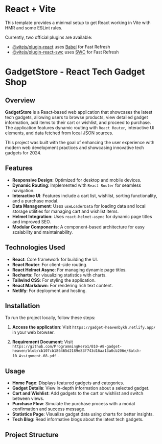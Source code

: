 # React + Vite

This template provides a minimal setup to get React working in Vite with HMR and some ESLint rules.

Currently, two official plugins are available:

- [@vitejs/plugin-react](https://github.com/vitejs/vite-plugin-react/blob/main/packages/plugin-react/README.md) uses [Babel](https://babeljs.io/) for Fast Refresh
- [@vitejs/plugin-react-swc](https://github.com/vitejs/vite-plugin-react-swc) uses [SWC](https://swc.rs/) for Fast Refresh


# GadgetStore - React Tech Gadget Shop

## Overview
**GadgetStore** is a React-based web application that showcases the latest tech gadgets, allowing users to browse products, view detailed gadget information, add items to their cart or wishlist, and proceed to purchase. The application features dynamic routing with `React Router`, interactive UI elements, and data fetched from local JSON sources. 

This project was built with the goal of enhancing the user experience with modern web development practices and showcasing innovative tech gadgets for 2024.

## Features
- **Responsive Design**: Optimized for desktop and mobile devices.
- **Dynamic Routing**: Implemented with `React Router` for seamless navigation.
- **Interactive UI**: Features include a cart list, wishlist, sorting functionality, and a purchase modal.
- **Data Management**: Uses `useLoaderData` for loading data and local storage utilities for managing cart and wishlist items.
- **Helmet Integration**: Uses `react-helmet-async` for dynamic page titles and improved SEO.
- **Modular Components**: A component-based architecture for easy scalability and maintainability.

## Technologies Used
- **React**: Core framework for building the UI.
- **React Router**: For client-side routing.
- **React Helmet Async**: For managing dynamic page titles.
- **Recharts**: For visualizing statistics with charts.
- **Tailwind CSS**: For styling the application.
- **React Markdown**: For rendering rich text content.
- **Netlify**: For deployment and hosting.

## Installation
To run the project locally, follow these steps:


1. **Access the application**:
    Visit `https://gadget-heavenbykh.netlify.app/` in your web browser.

2. **Requirement Document**:
    Visit `https://github.com/ProgrammingHero1/B10-A8-gadget-heaven/blob/cb107cb186465d2189e83f743d16aa13a0cb206e/Batch-10_Assignment-08.pdf` .    

## Usage
- **Home Page**: Displays featured gadgets and categories.
- **Gadget Details**: View in-depth information about a selected gadget.
- **Cart and Wishlist**: Add gadgets to the cart or wishlist and switch between views.
- **Purchase Flow**: Simulate the purchase process with a modal confirmation and success message.
- **Statistics Page**: Visualize gadget data using charts for better insights.
- **Tech Blog**: Read informative blogs about the latest tech gadgets.

## Project Structure
